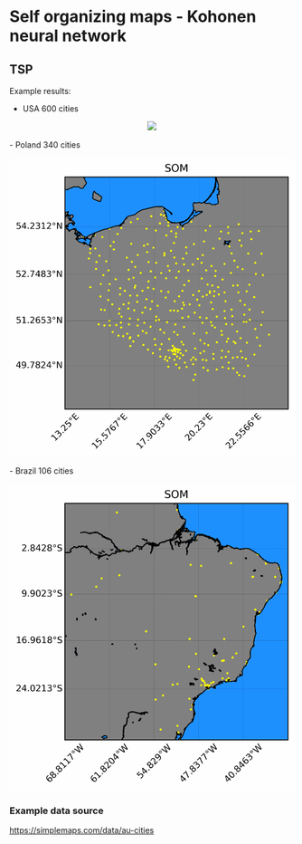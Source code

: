 
# Self organizing maps - Kohonen neural network
## TSP
Example results:
- USA 600 cities
<p align="center">
<img src="docs/USA_solution.gif" width="650"/>
</p>
- Poland 340 cities 
<p align="center">
<img src="docs/Poland_solution.gif" width="650"/>
</p>
- Brazil 106 cities
<p align="center">
<img src="docs/Brazil_solution.gif" width="650"/>
</p>

### Example data source
https://simplemaps.com/data/au-cities
